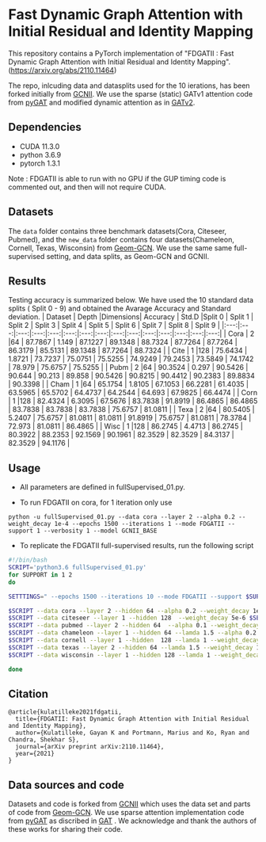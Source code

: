 # Fast Dynamic Graph Attention with Initial Residual and Identity Mapping

This repository contains a PyTorch implementation of "FDGATII : Fast Dynamic Graph Attention with Initial Residual and Identity Mapping".(https://arxiv.org/abs/2110.11464)

The repo, inlcuding data and datasplits used for the 10 ierations, has been forked initially from [GCNII](https://github.com/chennnM/GCNII). We use the sparse (static) GATv1 attention code from [pyGAT](https://github.com/Diego999/pyGAT) and modified dynamic attention as in [GATv2](https://arxiv.org/abs/2105.14491). 

## Dependencies
- CUDA 11.3.0
- python 3.6.9
- pytorch 1.3.1

Note : FDGATII is able to run with no GPU if the GUP timing code is commented out, and then will not require CUDA. 

## Datasets

The `data` folder contains three benchmark datasets(Cora, Citeseer, Pubmed), and the `new_data` folder contains four datasets(Chameleon, Cornell, Texas, Wisconsin) from [Geom-GCN](https://github.com/graphdml-uiuc-jlu/geom-gcn). We use the same same full-supervised setting, and data splits,  as Geom-GCN and GCNII. 

## Results
Testing accuracy is summarized below. We have used the 10 standard data splits ( Split 0 - 9) and obtained the Avarage Accuracy and Standard deviation.
| Dataset | Depth |Dimensions|  Accuracy | Std.D |Split 0      | Split 1      | Split 2      | Split 3      | Split 4      | Split 5      | Split 6      | Split 7      | Split 8      | Split 9 |
|:---:|:---:|:---:|:---:|:---:|:---:|:---:|:---:|:---:|:---:|:---:|:---:|:---:|:---:|:---:|
| Cora | 2 |64  | 87.7867 | 1.149  | 87.1227 | 89.1348 | 88.7324 | 87.7264 | 87.7264 | 86.3179 | 85.5131 | 89.1348 | 87.7264 | 88.7324 |
| Cite | 1 |128 | 75.6434 | 1.8721 | 73.7237 | 75.0751 | 75.5255 | 74.9249 | 79.2453 | 73.5849 | 74.1742 | 78.979  | 75.6757 | 75.5255 |
| Pubm | 2 |64  | 90.3524 | 0.297  | 90.5426 | 90.644  | 90.213  | 89.858  | 90.5426 | 90.8215 | 90.4412 | 90.2383 | 89.8834 | 90.3398 |
| Cham | 1 |64  | 65.1754 | 1.8105 | 67.1053 | 66.2281 | 61.4035 | 63.5965 | 65.5702 | 64.4737 | 64.2544 | 64.693  | 67.9825 | 66.4474 |
| Corn | 1 |128 | 82.4324 | 6.3095 | 67.5676 | 83.7838 | 91.8919 | 86.4865 | 86.4865 | 83.7838 | 83.7838 | 83.7838 | 75.6757 | 81.0811 |
| Texa | 2 |64  | 80.5405 | 5.2407 | 75.6757 | 81.0811 | 81.0811 | 91.8919 | 75.6757 | 81.0811 | 78.3784 | 72.973  | 81.0811 | 86.4865 |
| Wisc | 1 |128 | 86.2745 | 4.4713 | 86.2745 | 80.3922 | 88.2353 | 92.1569 | 90.1961 | 82.3529 | 82.3529 | 84.3137 | 82.3529 | 94.1176 |


## Usage
- All parameters are defined in fullSupervised_01.py.

- To run FDGATII on cora, for 1 iteration only use
```
python -u fullSupervised_01.py --data cora --layer 2 --alpha 0.2 --weight_decay 1e-4 --epochs 1500 --iterations 1 --mode FDGATII --support 1 --verbosity 1 --model GCNII_BASE
```

- To replicate the FDGATII full-supervised results, run the following script
```sh
#!/bin/bash
SCRIPT='python3.6 fullSupervised_01.py'
for SUPPORT in 1 2
do

SETTTINGS=" --epochs 1500 --iterations 10 --mode FDGATII --support $SUPPORT --verbosity 0 --model GCNII_BASE "

$SCRIPT --data cora --layer 2 --hidden 64 --alpha 0.2 --weight_decay 1e-4 $SETTTINGS
$SCRIPT --data citeseer --layer 1 --hidden 128  --weight_decay 5e-6 $SETTTINGS
$SCRIPT --data pubmed --layer 2 --hidden 64  --alpha 0.1 --weight_decay 5e-6 $SETTTINGS
$SCRIPT --data chameleon --layer 1 --hidden 64 --lamda 1.5 --alpha 0.2 --weight_decay 5e-4 $SETTTINGS
$SCRIPT --data cornell --layer 1 --hidden  128 --lamda 1 --weight_decay 1e-3 $SETTTINGS
$SCRIPT --data texas --layer 2 --hidden 64 --lamda 1.5 --weight_decay 1e-4 $SETTTINGS
$SCRIPT --data wisconsin --layer 1 --hidden 128 --lamda 1 --weight_decay 5e-4 $SETTTINGS

done
```

## Citation
```
@article{kulatilleke2021fdgatii,
  title={FDGATII: Fast Dynamic Graph Attention with Initial Residual and Identity Mapping},
  author={Kulatilleke, Gayan K and Portmann, Marius and Ko, Ryan and Chandra, Shekhar S},
  journal={arXiv preprint arXiv:2110.11464},
  year={2021}
}
```
## Data sources and code
Datasets and code is forked from [GCNII](https://github.com/chennnM/GCNII) which uses the data set and parts of code from [Geom-GCN](https://github.com/graphdml-uiuc-jlu/geom-gcn). We use sparse attention implementation code from [pyGAT](https://github.com/Diego999/pyGAT) as discribed in [GAT](https://arxiv.org/abs/1710.10903) . We acknowledge and thank the authors of these works for sharing their code.

